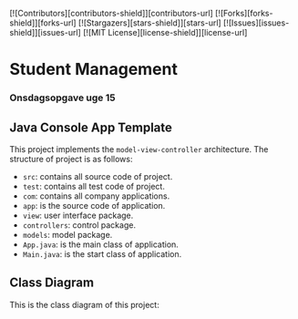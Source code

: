[![Contributors][contributors-shield]][contributors-url]
[![Forks][forks-shield]][forks-url]
[![Stargazers][stars-shield]][stars-url]
[![Issues][issues-shield]][issues-url]
[![MIT License][license-shield]][license-url]

# Student Management
### Onsdagsopgave uge 15

## Java Console App Template
This project implements the `model-view-controller` architecture. The structure of project is as follows:

* `src`: contains all source code of project.
* `test`: contains all test code of project.
* `com`: contains all company applications.
* `app`: is the source code of application.
* `view`: user interface package.
* `controllers`: control package.
* `models`: model package.
* `App.java`: is the main class of application.
* `Main.java`: is the start class of application.

## Class Diagram
This is the class diagram of this project:
